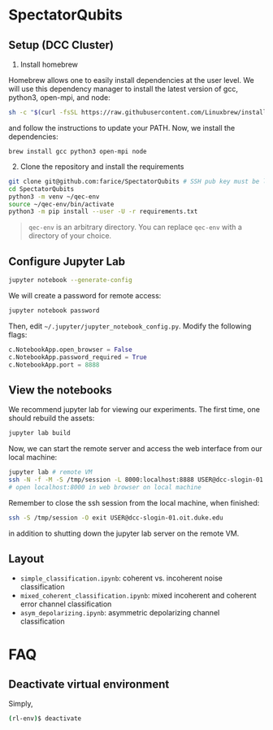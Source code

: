 # SpectatorQubits

## Setup (DCC Cluster)

1.  Install homebrew

Homebrew allows one to easily install dependencies at the user level. We will use this dependency manager to install the latest version of gcc, python3, open-mpi, and node:

```bash
sh -c "$(curl -fsSL https://raw.githubusercontent.com/Linuxbrew/install/master/install.sh)"
```

and follow the instructions to update your PATH. Now, we install the dependencies:

```
brew install gcc python3 open-mpi node
```

2. Clone the repository and install the requirements

```bash
git clone git@github.com:farice/SpectatorQubits # SSH pub key must be linked to your GH account
cd SpectatorQubits
python3 -m venv ~/qec-env
source ~/qec-env/bin/activate
python3 -m pip install --user -U -r requirements.txt
```

> `qec-env` is an arbitrary directory. You can replace `qec-env` with a directory of your choice.

## Configure Jupyter Lab

```bash
jupyter notebook --generate-config
```

We will create a password for remote access:

```bash
jupyter notebook password
```

Then, edit `~/.jupyter/jupyter_notebook_config.py`. Modify the following flags:

```python
c.NotebookApp.open_browser = False
c.NotebookApp.password_required = True
c.NotebookApp.port = 8888
```

## View the notebooks

We recommend jupyter lab for viewing our experiments. The first time, one should rebuild the assets:

```bash
jupyter lab build
```

Now, we can start the remote server and access the web interface from our local machine:

```bash
jupyter lab # remote VM
ssh -N -f -M -S /tmp/session -L 8000:localhost:8888 USER@dcc-slogin-01.oit.duke.edu # local machine
# open localhost:8000 in web browser on local machine
```

Remember to close the ssh session from the local machine, when finished:

```bash
ssh -S /tmp/session -O exit USER@dcc-slogin-01.oit.duke.edu
```

in addition to shutting down the jupyter lab server on the remote VM.

## Layout

- `simple_classification.ipynb`: coherent vs. incoherent noise classification
- `mixed_coherent_classification.ipynb`: mixed incoherent and coherent error channel classification
- `asym_depolarizing.ipynb`: asymmetric depolarizing channel classification

# FAQ

## Deactivate virtual environment

Simply,

```bash
(rl-env)$ deactivate
```
